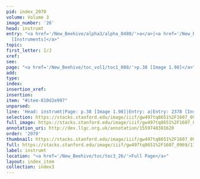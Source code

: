 ```yaml
---
pid: index_2070
volume: Volume 3
image_number: '26'
head: instrumt
entry: "<a href='/New_Beehive/alpha3/alpha_0480/'>a</a>|<a href='/New_Beehive/toc/toc2_412/'>2378
  [Instruments]</a>"
topic: 
first_letter: I/J
xref: 
see: 
page: "<a href='/New_Beehive/toc_vol1/toc1_088/'>p.38 [Image 1.98]</a>"
add: 
type: 
index: 
insertion_xref: 
insertion: 
item: "#item-810d2e997"
unparsed: 
line: 'Head: instrumt|Page: p.38 [Image 1.98]|Entry: a|Entry: 2378 [Instruments]|#item-810d2e997'
selection: https://stacks.stanford.edu/image/iiif/gw497tq8651%2F1607_0969/1165,2143,692,177/full/0/default.jpg
full_image: https://stacks.stanford.edu/image/iiif/gw497tq8651%2F1607_0969/full/full/0/default.jpg
annotation_uri: http://dev.llgc.org.uk/annotation/1559748381620
order: '2070'
thumbnail: https://stacks.stanford.edu/image/iiif/gw497tq8651%2F1607_0969/1165,2143,692,177/150,/0/default.jpg
full: https://stacks.stanford.edu/image/iiif/gw497tq8651%2F1607_0969/1165,2143,692,177/full/0/default.jpg
label: instrumt
location: "<a href='/New_Beehive/toc/toc3_26/'>Full Page</a>"
layout: index_item
collection: index3
---
```


